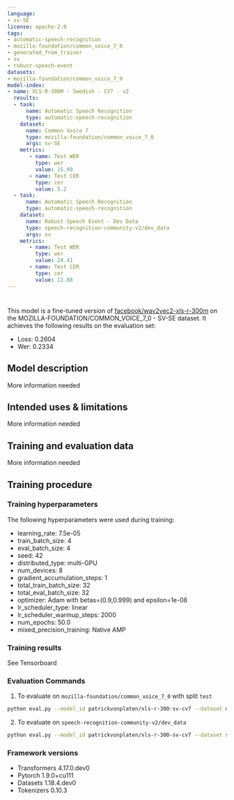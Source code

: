 ```yaml
---
language:
- sv-SE
license: apache-2.0
tags:
- automatic-speech-recognition
- mozilla-foundation/common_voice_7_0
- generated_from_trainer
- sv
- robust-speech-event
datasets:
- mozilla-foundation/common_voice_7_0
model-index:
- name: XLS-R-300M - Swedish - CV7 - v2
  results:
  - task: 
      name: Automatic Speech Recognition 
      type: automatic-speech-recognition
    dataset:
      name: Common Voice 7
      type: mozilla-foundation/common_voice_7_0
      args: sv-SE
    metrics:
       - name: Test WER
         type: wer
         value: 15.99
       - name: Test CER
         type: cer
         value: 5.2
  - task: 
      name: Automatic Speech Recognition
      type: automatic-speech-recognition
    dataset:
      name: Robust Speech Event - Dev Data
      type: speech-recognition-community-v2/dev_data
      args: sv
    metrics:
       - name: Test WER
         type: wer
         value: 24.41
       - name: Test CER
         type: cer
         value: 11.88
---
```


<!-- This model card has been generated automatically according to the information the Trainer had access to. You
should probably proofread and complete it, then remove this comment. -->

# 

This model is a fine-tuned version of [facebook/wav2vec2-xls-r-300m](https://huggingface.co/facebook/wav2vec2-xls-r-300m) on the MOZILLA-FOUNDATION/COMMON_VOICE_7_0 - SV-SE dataset.
It achieves the following results on the evaluation set:

- Loss: 0.2604
- Wer: 0.2334

## Model description

More information needed

## Intended uses & limitations

More information needed

## Training and evaluation data

More information needed

## Training procedure

### Training hyperparameters

The following hyperparameters were used during training:
- learning_rate: 7.5e-05
- train_batch_size: 4
- eval_batch_size: 4
- seed: 42
- distributed_type: multi-GPU
- num_devices: 8
- gradient_accumulation_steps: 1
- total_train_batch_size: 32
- total_eval_batch_size: 32
- optimizer: Adam with betas=(0.9,0.999) and epsilon=1e-08
- lr_scheduler_type: linear
- lr_scheduler_warmup_steps: 2000
- num_epochs: 50.0
- mixed_precision_training: Native AMP

### Training results

See Tensorboard

### Evaluation Commands

1. To evaluate on `mozilla-foundation/common_voice_7_0` with split `test`

```bash
python eval.py --model_id patrickvonplaten/xls-r-300-sv-cv7 --dataset mozilla-foundation/common_voice_7_0 --config sv-SE --split test
```

2. To evaluate on `speech-recognition-community-v2/dev_data`

```bash
python eval.py --model_id patrickvonplaten/xls-r-300-sv-cv7 --dataset speech-recognition-community-v2/dev_data --config sv --split validation --chunk_length_s 5.0 --stride_length_s 1.0
```

### Framework versions

- Transformers 4.17.0.dev0
- Pytorch 1.9.0+cu111
- Datasets 1.18.4.dev0
- Tokenizers 0.10.3
